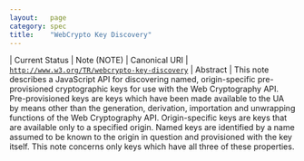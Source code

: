 ```yaml
---
layout:   page
category: spec
title:    "WebCrypto Key Discovery"
---
```


| Current Status | Note (NOTE)
| Canonical URI | [`http://www.w3.org/TR/webcrypto-key-discovery`](http://www.w3.org/TR/webcrypto-key-discovery)
| Abstract | This note describes a JavaScript API for discovering named, origin-specific pre-provisioned cryptographic keys for use with the Web Cryptography API. Pre-provisioned keys are keys which have been made available to the UA by means other than the generation, derivation, importation and unwrapping functions of the Web Cryptography API. Origin-specific keys are keys that are available only to a specified origin. Named keys are identified by a name assumed to be known to the origin in question and provisioned with the key itself. This note concerns only keys which have all three of these properties.